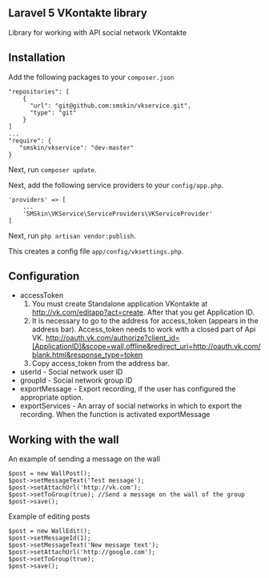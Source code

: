 Laravel 5 VKontakte library
-------------------------
Library for working with API social network VKontakte

Installation
-------------
Add the following packages to your `composer.json`
```
"repositories": [
	{
      "url": "git@github.com:smskin/vkservice.git",
      "type": "git"
    }
]
...
"require": {
   "smskin/vkservice": "dev-master"
}
```
Next, run `composer update`.

Next, add the following service providers to your `config/app.php`.
```
'providers' => [
	...
	'SMSkin\VKService\ServiceProviders\VKServiceProvider'
]
```
Next, run `php artisan vendor:publish`.

This creates a config file `app/config/vksettings.php`.

Configuration
-------------

 - accessToken
	1. You must create Standalone application VKontakte at http://vk.com/editapp?act=create. After that you get Application ID.
	2. It is necessary to go to the address for access_token (appears in the address bar).
	Access_token needs to work with a closed part of Api VK.
	http://oauth.vk.com/authorize?client_id=[ApplicationID]&scope=wall,offline&redirect_uri=http://oauth.vk.com/blank.html&response_type=token
	3.  Copy access_token from the address bar.
 - userId - Social network user ID
 - groupId - Social network group ID
 - exportMessage - Export recording, if the user has configured the appropriate option.
 - exportServices - An array of social networks in which to export the recording. When the function is activated exportMessage
    
Working with the wall
-------------
An example of sending a message on the wall
```
$post = new WallPost();
$post->setMessageText('Test message');
$post->setAttachUrl('http://vk.com');
$post->setToGroup(true); //Send a message on the wall of the group
$post->save();
```
Example of editing posts
```
$post = new WallEdit();
$post->setMessageId(1);
$post->setMessageText('New message text');
$post->setAttachUrl('http://google.com');
$post->setToGroup(true);
$post->save();
```